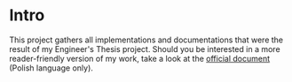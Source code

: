 Intro
====================
This project gathers all implementations and documentations that were the result of my Engineer's Thesis project. Should you be interested in a more reader-friendly version of my work, take a look at the [official document](https://github.com/zdanowiczkonrad/AttendanceMonitoring/raw/master/docs/engineers_thesis.pdf) (Polish language only).
